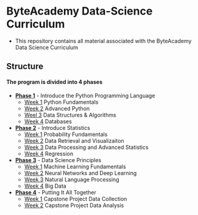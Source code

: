 # ByteAcademy Data-Science Curriculum

* This repository contains all material associated with the ByteAcademy Data Science Curriculum

## Structure

#### The program is divided into 4 phases

* **[Phase 1](https://github.com/ByteAcademy-Curriculum/Data-Science/tree/master/Slides/Phase%201)** - Introduce the Python Programming Language
  * [Week 1](https://github.com/ByteAcademy-Curriculum/Data-Science/tree/master/Slides/Phase%201/Week%201) Python Fundamentals
  * [Week 2](https://github.com/ByteAcademy-Curriculum/Data-Science/tree/master/Slides/Phase%201/Week%202) Advanced Python
  * [Weel 3](https://github.com/ByteAcademy-Curriculum/Data-Science/tree/master/Slides/Phase%201/Week%203) Data Structures & Algorithms
  * [Week 4](https://github.com/ByteAcademy-Curriculum/Data-Science/tree/master/Slides/Phase%201/Week%204) Databases
* **[Phase 2](https://github.com/ByteAcademy-Curriculum/Data-Science/tree/master/Slides/Phase%202)** - Introduce Statistics
  * [Week 1](https://github.com/ByteAcademy-Curriculum/Data-Science/tree/master/Slides/Phase%202/Week%201) Probability Fundamentals
  * [Week 2](https://github.com/ByteAcademy-Curriculum/Data-Science/tree/master/Slides/Phase%202/Week%202) Data Retrieval and Visualizaiton
  * [Week 3](https://github.com/ByteAcademy-Curriculum/Data-Science/tree/master/Slides/Phase%202/Week%203) Data Processing and Advanced Statistics
  * [Week 4](https://github.com/ByteAcademy-Curriculum/Data-Science/tree/master/Slides/Phase%202/Week%204) Regression
* **[Phase 3](https://github.com/ByteAcademy-Curriculum/Data-Science/tree/master/Slides/Phase%203)** - Data Science Principles
  * [Week 1](https://github.com/ByteAcademy-Curriculum/Data-Science/tree/master/Slides/Phase%203/Week%201) Machine Learning Fundamentals
  * [Week 2](https://github.com/ByteAcademy-Curriculum/Data-Science/tree/master/Slides/Phase%203/Week%202) Neural Networks and Deep Learning
  * [Week 3](https://github.com/ByteAcademy-Curriculum/Data-Science/tree/master/Slides/Phase%203/Week%203) Natural Language Processing
  * [Week 4](https://github.com/ByteAcademy-Curriculum/Data-Science/tree/master/Slides/Phase%203/Week%204) Big Data
* **[Phase 4](https://github.com/ByteAcademy-Curriculum/Data-Science/tree/master/Slides/Phase%204)** - Putting It All Together
  * [Week 1](https://github.com/ByteAcademy-Curriculum/Data-Science/tree/master/Slides/Phase%204/Week%201) Capstone Project Data Collection
  * [Week 2](https://github.com/ByteAcademy-Curriculum/Data-Science/tree/master/Slides/Phase%204/Week%202) Capstone Project Data Analysis
